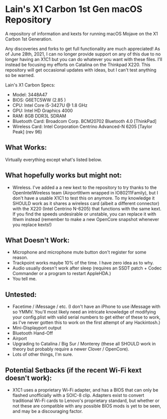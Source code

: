 # Lain's X1 Carbon 1st Gen macOS Repository
A repository of information and kexts for running macOS Mojave on the X1 Carbon 1st Generation.

Any discoveries and forks to get full functionality are much appreciated! As of June 28th, 2021, I can no longer provide support on any of this due to no longer having an X1C1 but you can do whatever you want with these files. I'll instead be focusing my efforts on Catalina on the Thinkpad X220. This repository will get occasional updates with ideas, but I can't test anything so be warned.

Lain's X1 Carbon Specs:
- Model: 3448A47
- BIOS: G6ETC5WW (2.85 )
- CPU: Intel Core i5-3427U @ 1.8 GHz 
- GPU: Intel HD Graphics 4000 
- RAM: 8GB DDR3L SDRAM 
- Bluetooth Card: Broadcom Corp. BCM20702 Bluetooth 4.0 [ThinkPad]
- Wireless Card: Intel Corporation Centrino Advanced-N 6205 [Taylor Peak] (rev 96) 

## What Works:
Virtually everything except what's listed below.

## What hopefully works but might not:
- Wireless. I've added a a new kext to the repository to try thanks to the OpenIntelWireless team (AirportItlwm wrapped in IO80211Family), but I don't have a usable X1C1 to test this on anymore. To my knowledge it SHOULD work as it shares a wireless card (albeit a different connector) with the X220 (Intel Centrino N-6205) that functions with the same kext. If you find the speeds undesirable or unstable, you can replace it with Itlwm instead (remember to make a new OpenCore snapshot whenever you replace kexts!)

## What Doesn't Work:
- Microphone and microphone mute button don't register for some reason.
- Trackpoint works maybe 10% of the time. I have zero idea as to why.
- Audio usually doesn't work after sleep (requires an SSDT patch + Codec Commander or a program to restart AppleHDA.)
- You tell me.

## Untested:
- Facetime / iMessage / etc. (I don't have an iPhone to use iMessage with so YMMV. You'll most likely need an intricate knowledge of modifying your config.plist with valid serial numbers to get either of these to work, as I've never gotten this to work on the first attempt of any Hackintosh.)
- Mini-Displayport output
- Bluetooth Hand-Off
- Airport
- Upgrading to Catalina / Big Sur / Monterey (these all SHOULD work in theory but probably require a newer Clover / OpenCore).
- Lots of other things, I'm sure. 

## Potential Setbacks (if the recent Wi-Fi kext doesn't work):
- X1C1 uses a proprietary Wi-Fi adapter, and has a BIOS that can only be flashed unofficially with a SOIC-8 clip. Adapters exist to convert traditional Wi-Fi cards to Lenovo's proprietary standard, but whether or not these are compatible with any possible BIOS mods is yet to be seen, and may be a discouraging factor.

